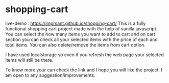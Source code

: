 # shopping-cart
live-demo : https://imprsant.github.io/shopping-cart/
This is a fully functional shopping cart project made with the help of vanilla javascript.
You can select the how many items you want to add to cart and on cart section you can check all your selected items with the price of each and total items.
You can also delete/remove the items from cart option.

I have used localstorage so even if you refresh the web page your selected items will still be there.

To know more your can check the link and I hope you will like the project.
I am open to any suggestion/improvements.
